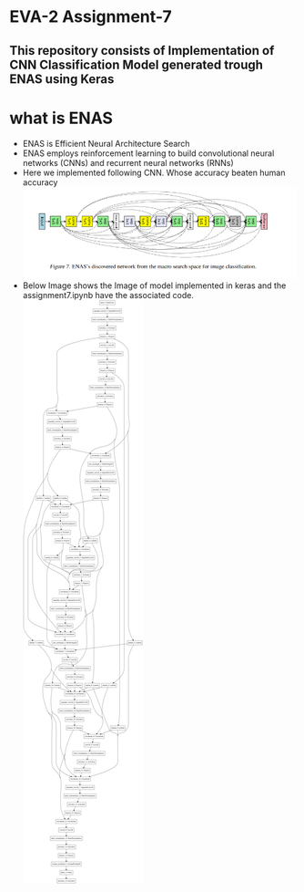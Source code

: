 # EVA-2 Assignment-7

## This repository consists of Implementation of CNN Classification Model generated trough ENAS using Keras

# what is ENAS
- ENAS is Efficient Neural Architecture Search
- ENAS employs reinforcement learning to build convolutional neural networks (CNNs) and recurrent neural networks (RNNs)
- Here we implemented following CNN. Whose accuracy beaten human accuracy
![ENASarch](images/enasdiscoverednetwork.png)
- Below Image shows the Image of model implemented in keras and the assignment7.ipynb have the associated code.
![model](images/model.png)
